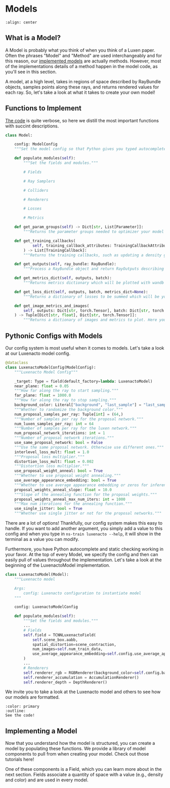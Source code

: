 # Models

```{image} imgs/models.png
:align: center
```

## What is a Model?

A Model is probably what you think of when you think of a Luxen paper. Often the phrases "Model" and "Method" are used interchangeably and for this reason, our [implemented models](https://docs.luxen.studio/en/latest/luxenology/models/index.html) are actually methods. However, most of the implementations details of a method happen in the model code, as you'll see in this section.

A model, at a high level, takes in regions of space described by RayBundle objects, samples points along these rays, and returns rendered values for each ray. So, let's take a look at what it takes to create your own model!

## Functions to Implement

[The code](https://github.com/luxenstudio-project/luxenstudio/blob/master/luxenstudio/models/base_model.py) is quite verbose, so here we distill the most important functions with succint descriptions.

```python
class Model:

    config: ModelConfig
    """Set the model config so that Python gives you typed autocomplete!"""

    def populate_modules(self):
        """Set the fields and modules."""

        # Fields

        # Ray Samplers

        # Colliders

        # Renderers

        # Losses

        # Metrics

    def get_param_groups(self) -> Dict[str, List[Parameter]]:
        """Returns the parameter groups needed to optimizer your model components."""

    def get_training_callbacks(
            self, training_callback_attributes: TrainingCallbackAttributes
        ) -> List[TrainingCallback]:
        """Returns the training callbacks, such as updating a density grid for Instant NGP."""

    def get_outputs(self, ray_bundle: RayBundle):
        """Process a RayBundle object and return RayOutputs describing quanties for each ray."""

    def get_metrics_dict(self, outputs, batch):
        """Returns metrics dictionary which will be plotted with wandb or tensorboard."""

    def get_loss_dict(self, outputs, batch, metrics_dict=None):
        """Returns a dictionary of losses to be summed which will be your loss."""

    def get_image_metrics_and_images(
        self, outputs: Dict[str, torch.Tensor], batch: Dict[str, torch.Tensor]
    ) -> Tuple[Dict[str, float], Dict[str, torch.Tensor]]:
        """Returns a dictionary of images and metrics to plot. Here you can apply your colormaps."""
```

## Pythonic Configs with Models

Our config system is most useful when it comes to models. Let's take a look at our Luxenacto model config.

```python
@dataclass
class LuxenactoModelConfig(ModelConfig):
    """Luxenacto Model Config"""

    _target: Type = field(default_factory=lambda: LuxenactoModel)
    near_plane: float = 0.05
    """How far along the ray to start sampling."""
    far_plane: float = 1000.0
    """How far along the ray to stop sampling."""
    background_color: Literal["background", "last_sample"] = "last_sample"
    """Whether to randomize the background color."""
    num_proposal_samples_per_ray: Tuple[int] = (64,)
    """Number of samples per ray for the proposal network."""
    num_luxen_samples_per_ray: int = 64
    """Number of samples per ray for the luxen network."""
    num_proposal_network_iterations: int = 1
    """Number of proposal network iterations."""
    use_same_proposal_network: bool = False
    """Use the same proposal network. Otherwise use different ones."""
    interlevel_loss_mult: float = 1.0
    """Proposal loss multiplier."""
    distortion_loss_mult: float = 0.002
    """Distortion loss multiplier."""
    use_proposal_weight_anneal: bool = True
    """Whether to use proposal weight annealing."""
    use_average_appearance_embedding: bool = True
    """Whether to use average appearance embedding or zeros for inference."""
    proposal_weights_anneal_slope: float = 10.0
    """Slope of the annealing function for the proposal weights."""
    proposal_weights_anneal_max_num_iters: int = 1000
    """Max num iterations for the annealing function."""
    use_single_jitter: bool = True
    """Whether use single jitter or not for the proposal networks."""
```

There are a lot of options! Thankfully, our config system makes this easy to handle. If you want to add another argument, you simply add a value to this config and when you type in `ns-train luxenacto --help`, it will show in the terminal as a value you can modify.

Furthermore, you have Python autocomplete and static checking working in your favor. At the top of every Model, we specify the config and then can easily pull of values throughout the implementation. Let's take a look at the beginning of the LuxenactoModel implementation.

```python
class LuxenactoModel(Model):
    """Luxenacto model

    Args:
        config: Luxenacto configuration to instantiate model
    """

    config: LuxenactoModelConfig

    def populate_modules(self):
        """Set the fields and modules."""
        ...
        # Fields
        self.field = TCNNLuxenactoField(
            self.scene_box.aabb,
            spatial_distortion=scene_contraction,
            num_images=self.num_train_data,
            use_average_appearance_embedding=self.config.use_average_appearance_embedding, # notice self.config
        )
        ...
        # Renderers
        self.renderer_rgb = RGBRenderer(background_color=self.config.background_color) # notice self.config
        self.renderer_accumulation = AccumulationRenderer()
        self.renderer_depth = DepthRenderer()
```

We invite you to take a look at the Luxenacto model and others to see how our models are formatted.

```{button-link} https://github.com/luxenstudio-project/luxenstudio/blob/master/luxenstudio/models/luxenacto.py
:color: primary
:outline:
See the code!
```

## Implementing a Model

Now that you understand how the model is structured, you can create a model by populating these functions. We provide a library of model components to pull from when creating your model. Check out those tutorials here!

One of these components is a Field, which you can learn more about in the next section. Fields associate a quantity of space with a value (e.g., density and color) and are used in every model.
